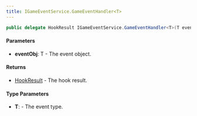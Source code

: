 ```yaml
---
title: IGameEventService.GameEventHandler<T>
---
```


```csharp
public delegate HookResult IGameEventService.GameEventHandler<T>(T eventObj) where T : IGameEvent<T>
```

#### Parameters

- **eventObj**: T - The event object.

#### Returns

- [HookResult](/docs/api/shared/misc/hookresult) - The hook result.

#### Type Parameters

- **T**:  - The event type.

